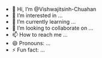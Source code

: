 - 👋 Hi, I’m @Vishwajitsinh-Chuahan
- 👀 I’m interested in ...
- 🌱 I’m currently learning ...
- 💞️ I’m looking to collaborate on ...
- 📫 How to reach me ...
- 😄 Pronouns: ...
- ⚡ Fun fact: ...

<!---
Vishwajitsinh-Chuahan/Vishwajitsinh-Chuahan is a ✨ special ✨ repository because its `README.md` (this file) appears on your GitHub profile.
You can click the Preview link to take a look at your changes.
--->
